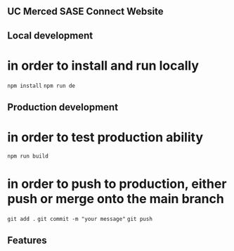## UC Merced SASE Connect Website

## Local development

# in order to install and run locally
```npm install```
```npm run de```

## Production development

# in order to test production ability
```npm run build```

# in order to push to production, either push or merge onto the main branch
```git add .```
```git commit -m "your message"```
```git push```

## Features
